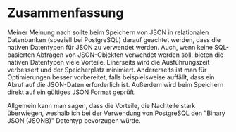 # Zusammenfassung

Meiner Meinung nach sollte beim Speichern von JSON in relationalen Datenbanken (speziell bei PostgreSQL) darauf geachtet werden, dass die nativen Datentypen für JSON zu verwendet werden.
Auch, wenn keine SQL-basierten Abfragen von JSON-Objekten verwendet werden soll, bieten die nativen Datentypen viele Vorteile.
Einerseits wird die Ausführungszeit verbessert und der Speicherplatz minimiert.
Andererseits ist man für Optimierungen besser vorbereitet, falls beispielsweise auffällt, dass ein Abruf auf die JSON-Daten erforderlich ist.
Außerdem wird beim Speichern direkt auf ein gültiges JSON Format geprüft.

Allgemein kann man sagen, dass die Vorteile, die Nachteile stark überwiegen, weshalb ich bei der Verwendung von PostgreSQL den "Binary JSON (JSONB)" Datentyp bevorzugen würde.